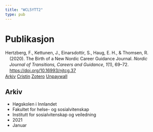 ```yaml
---
title: "WCL5YTT2"
type: pub
---
```

<h1>Publikasjon</h1>
<article id="csl-bib-container-WCL5YTT2" class="csl-bib-container">
  <div class="csl-bib-body" style="line-height: 1.35; padding-left: 1em; text-indent:-1em;">
  <div class="csl-entry">Hertzberg, F., Kettunen, J., Einarsdottir, S., Haug, E. H., &amp; Thomsen, R. (2020). The Birth of a New Nordic Career Guidance Journal. <i>Nordic Journal of Transitions, Careers and Guidance</i>, <i>1</i>(1), 69&#x2013;72. <a href="https://doi.org/10.16993/njtcg.37">https://doi.org/10.16993/njtcg.37</a></div>
</div>
  <div class="csl-bib-buttons">
    <a href="#taxonomy-article-WCL5YTT2" class="csl-bib-button">Arkiv</a>
    <a href alt="Cristin URL" class="csl-bib-button">Cristin</a>
    <a href alt="Zotero URL" class="csl-bib-button">Zotero</a>
    <a href="http://njtcg.org/articles/10.16993/njtcg.37/galley/33/download/" class="csl-bib-button">Unpaywall</a>
  </div>
  <div id="csl-bib-meta-container-WCL5YTT2"></div>
</article>
<div id="csl-bib-meta-WCL5YTT2" class="csl-bib-meta">
  <article id="taxonomy-article-WCL5YTT2" class="taxonomy-article">
    <h1>Arkiv</h1>
    <ul>
      <li>Høgskolen i Innlandet</li>
      <li>Fakultet for helse- og sosialvitenskap</li>
      <li>Institutt for sosialvitenskap og veiledning</li>
      <li>2021</li>
      <li>Januar</li>
    </ul>
  </article>
</div>
